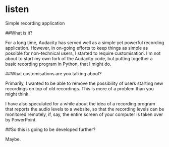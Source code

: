 listen
=========

Simple recording application

##What is it?

For a long time, Audacity has served well as a simple yet powerful recording application. However, in on-going efforts to keep things as simple as possible for non-technical users, I started to require customisation. I'm not about to start my own fork of the Audacity code, but putting together a basic recording program in Python, that I might do.

##What customisations are you talking about?

Primarily, I wanted to be able to remove the possibility of users starting new recordings on top of old recordings. This is more of a problem than you might think.

I have also speculated for a while about the idea of a recording program that reports the audio levels to a website, so that the recording levels can be monitored remotely, if, say, the entire screen of your computer is taken over by PowerPoint.

##So this is going to be developed further?

Maybe.